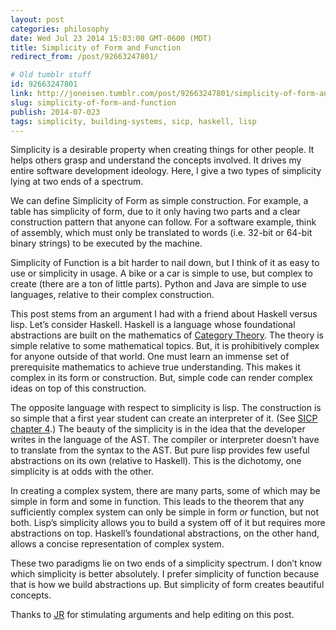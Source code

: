 ```yaml
---
layout: post
categories: philosophy
date: Wed Jul 23 2014 15:03:00 GMT-0600 (MDT)
title: Simplicity of Form and Function
redirect_from: /post/92663247801/

# Old tumblr stuff
id: 92663247801
link: http://joneisen.tumblr.com/post/92663247801/simplicity-of-form-and-function
slug: simplicity-of-form-and-function
publish: 2014-07-023
tags: simplicity, building-systems, sicp, haskell, lisp
---
```



Simplicity is a desirable property when creating things for other people. It helps others grasp and understand the concepts involved. It drives my entire software development ideology. Here, I give a two types of simplicity lying at two ends of a spectrum.

We can define Simplicity of Form as simple construction. For example, a table has simplicity of form, due to it only having two parts and a clear construction pattern that anyone can follow. For a software example, think of assembly, which must only be translated to words (i.e. 32-bit or 64-bit binary strings) to be executed by the machine.

Simplicity of Function is a bit harder to nail down, but I think of it as easy to use or simplicity in usage. A bike or a car is simple to use, but complex to create (there are a ton of little parts). Python and Java are simple to use languages, relative to their complex construction.

This post stems from an argument I had with a friend about Haskell versus lisp. Let’s consider Haskell. Haskell is a language whose foundational abstractions are built on the mathematics of [Category Theory](http://en.wikipedia.org/wiki/Category_theory). The theory is simple relative to some mathematical topics. But, it is prohibitively complex for anyone outside of that world. One must learn an immense set of prerequisite mathematics to achieve true understanding. This makes it complex in its form or construction. But, simple code can render complex ideas on top of this construction.

The opposite language with respect to simplicity is lisp. The construction is so simple that a first year student can create an interpreter of it. (See [SICP](http://mitpress.mit.edu/sicp/) [chapter 4](http://mitpress.mit.edu/sicp/full-text/book/book-Z-H-25.html#%_chap_4).) The beauty of the simplicity is in the idea that the developer writes in the language of the AST. The compiler or interpreter doesn’t have to translate from the syntax to the AST. But pure lisp provides few useful abstractions on its own (relative to Haskell). This is the dichotomy, one simplicity is at odds with the other.

In creating a complex system, there are many parts, some of which may be simple in form and some in function. This leads to the theorem that any sufficiently complex system can only be simple in form *or* function, but not both. Lisp’s simplicity allows you to build a system off of it but requires more abstractions on top. Haskell’s foundational abstractions, on the other hand, allows a concise representation of complex system.

These two paradigms lie on two ends of a simplicity spectrum. I don’t know which simplicity is better absolutely. I prefer simplicity of function because that is how we build abstractions up. But simplicity of form creates beautiful concepts.

Thanks to [JR](http://twitter.com/runningskull) for stimulating arguments and help editing on this post.

